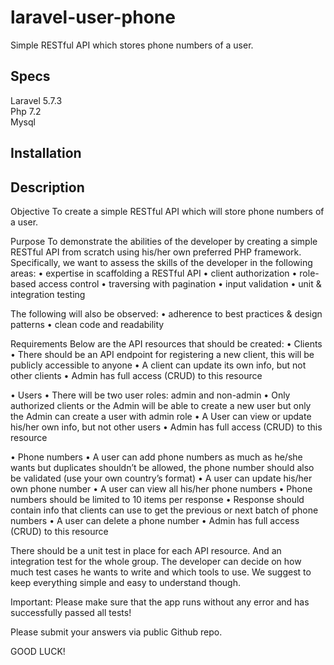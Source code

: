 # laravel-user-phone
Simple RESTful API which stores phone numbers of a user.
  


## Specs  
Laravel 5.7.3  
Php 7.2  
Mysql

## Installation


## Description

Objective
To create a simple RESTful API which will store phone numbers of a user.

Purpose
To demonstrate the abilities of the developer by creating a simple RESTful API from scratch using his/her own preferred PHP framework. Specifically, we want to assess the skills of the developer in the following
areas:
• expertise in scaffolding a RESTful API 
• client authorization
• role-based access control
• traversing with pagination
• input validation
• unit & integration testing

The following will also be observed:
• adherence to best practices & design patterns
• clean code and readability

Requirements
Below are the API resources that should be created:
• Clients
• There should be an API endpoint for registering a new client, this will be publicly accessible to anyone
• A client can update its own info, but not other clients
• Admin has full access (CRUD) to this resource

• Users
• There will be two user roles: admin and non-admin
• Only authorized clients or the Admin will be able to create a new user but only the Admin can create a user with admin role
• A User can view or update his/her own info, but not other users
• Admin has full access (CRUD) to this resource

• Phone numbers
• A user can add phone numbers as much as he/she wants but duplicates shouldn’t be allowed, the phone number should also be
validated (use your own country’s format)
• A user can update his/her own phone number
• A user can view all his/her phone numbers
• Phone numbers should be limited to 10 items per response
• Response should contain info that clients can use to get the previous or next batch of phone numbers
• A user can delete a phone number
• Admin has full access (CRUD) to this resource

There should be a unit test in place for each API resource. And an integration test for the whole group. The developer can decide on how much test cases he wants to write and which tools to use. We suggest to keep everything simple and easy to understand though.

Important: Please make sure that the app runs without any error and has successfully passed all tests!

Please submit your answers via public Github repo.


GOOD LUCK!
